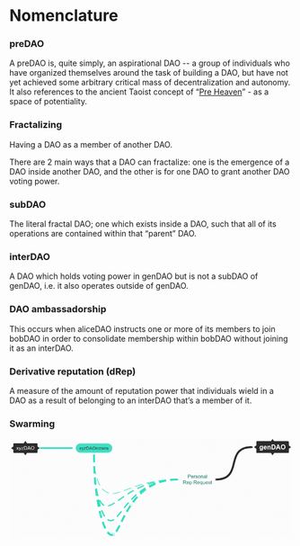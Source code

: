 # Nomenclature

### preDAO

A preDAO is, quite simply, an aspirational DAO -- a group of individuals who have organized themselves around the task of building a DAO, but have not yet achieved some arbitrary critical mass of decentralization and autonomy. It also references to the ancient Taoist concept of “[Pre Heaven](https://www.tinyatdragon.com/blogs/spiritual/pre-heaven-and-post-heaven-in-taoism)” - as a space of potentiality.  

### Fractalizing

Having a DAO as a member of another DAO.

There are 2 main ways that a DAO can fractalize: one is the emergence of a DAO inside another DAO, and the other is for one DAO to grant another DAO voting power.

### subDAO

The literal fractal DAO; one which exists inside a DAO, such that all of its operations are contained within that “parent” DAO.

### interDAO

A DAO which holds voting power in genDAO but is not a subDAO of genDAO, i.e. it also operates outside of genDAO.

### DAO ambassadorship

This occurs when aliceDAO instructs one or more of its members to join bobDAO in order to consolidate membership within bobDAO without joining it as an interDAO.

### Derivative reputation \(dRep\)

A measure of the amount of reputation power that individuals wield in a DAO as a result of belonging to an interDAO that’s a member of it.

### Swarming

![](../.gitbook/assets/selection_048%20%281%29.png)



